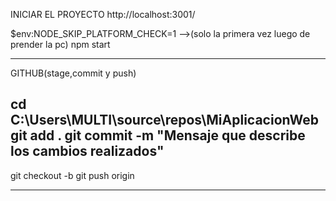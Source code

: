 
INICIAR EL PROYECTO http://localhost:3001/

$env:NODE_SKIP_PLATFORM_CHECK=1 -->(solo la primera vez luego de prender la pc) 
npm start

-------------------------------------------------------------

GITHUB(stage,commit y push)

cd C:\Users\MULTI\source\repos\MiAplicacionWeb
git add .
git commit -m "Mensaje que describe los cambios realizados"
----
git checkout -b <nombre-de-la-rama>
git push origin <nombre-de-la-rama>

-------------------------------------------------------------
